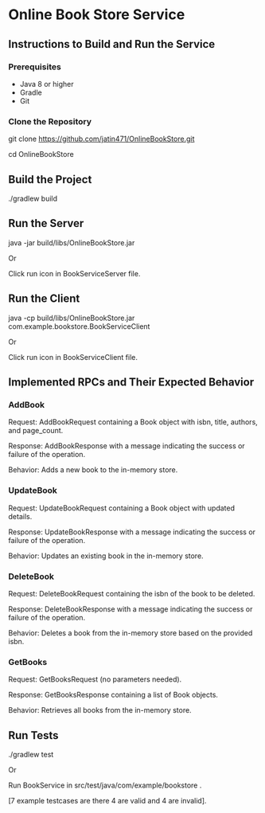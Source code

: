 # Online Book Store Service

## Instructions to Build and Run the Service

### Prerequisites
- Java 8 or higher
- Gradle
- Git

### Clone the Repository
git clone https://github.com/jatin471/OnlineBookStore.git

cd OnlineBookStore

## Build the Project
./gradlew build

## Run the Server
java -jar build/libs/OnlineBookStore.jar

Or

Click run icon in BookServiceServer file.

## Run the Client
java -cp build/libs/OnlineBookStore.jar com.example.bookstore.BookServiceClient

Or 

Click run icon in BookServiceClient file.

## Implemented RPCs and Their Expected Behavior

### AddBook
Request: AddBookRequest containing a Book object with isbn, title, authors, and page_count.

Response: AddBookResponse with a message indicating the success or failure of the operation.

Behavior: Adds a new book to the in-memory store.

### UpdateBook
Request: UpdateBookRequest containing a Book object with updated details.

Response: UpdateBookResponse with a message indicating the success or failure of the operation.

Behavior: Updates an existing book in the in-memory store.

### DeleteBook

Request: DeleteBookRequest containing the isbn of the book to be deleted.

Response: DeleteBookResponse with a message indicating the success or failure of the operation.

Behavior: Deletes a book from the in-memory store based on the provided isbn.

### GetBooks
Request: GetBooksRequest (no parameters needed).

Response: GetBooksResponse containing a list of Book objects.

Behavior: Retrieves all books from the in-memory store.


## Run Tests
./gradlew test

Or 

Run BookService in src/test/java/com/example/bookstore .

[7 example testcases are there 4 are valid and 4 are invalid].